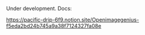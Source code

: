 Under development. Docs:

https://pacific-drip-6f9.notion.site/Openimagegenius-f5eda2bd24b745a9a38f7124327fa08e